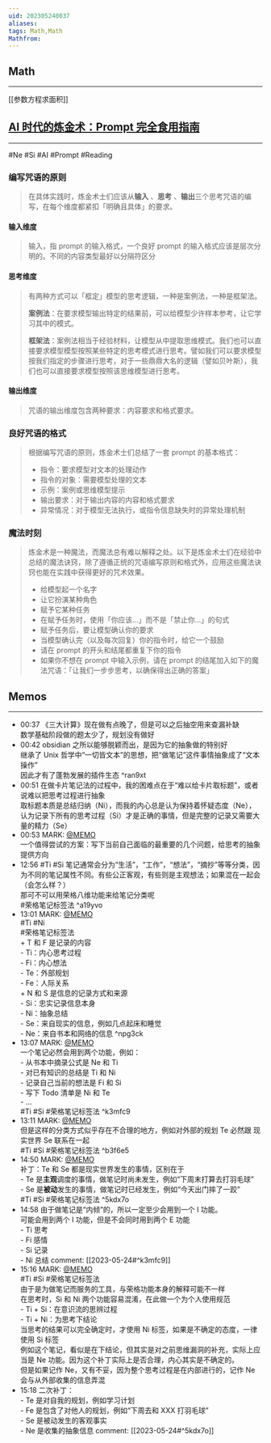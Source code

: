 ```yaml
---
uid: 202305240037
aliases:
tags: Math,Math
Mathfrom:
---
```


## Math

---

[[参数方程求面积]]

## [AI 时代的炼金术：Prompt 完全食用指南](https://sspai.com/post/79923)

---

#Ne #Si #AI #Prompt #Reading

### 编写咒语的原则

> 在具体实践时，炼金术士们应该从**输入** 、**思考** 、**输出**三个思考咒语的编写，在每个维度都紧扣「明确且具体」的要求。

#### 输入维度

> 输入，指 prompt 的输入格式，一个良好 prompt 的输入格式应该是层次分明的。不同的内容类型最好以分隔符区分

#### 思考维度

> 有两种方式可以「框定」模型的思考逻辑，一种是案例法，一种是框架法。
>
> **案例法**：在要求模型输出特定的结果前，可以给模型少许样本参考，让它学习其中的模式。
>
> **框架法**：案例法相当于经验材料，让模型从中提取思维模式。我们也可以直接要求模型模型按照某些特定的思考模式进行思考。譬如我们可以要求模型按我们指定的步骤进行思考，对于一些鼎鼎大名的逻辑（譬如贝叶斯），我们也可以直接要求模型按照该思维模型进行思考。

#### 输出维度

> 咒语的输出维度包含两种要求：内容要求和格式要求。

### 良好咒语的格式

> 根据编写咒语的原则，炼金术士们总结了一套 prompt 的基本格式：
>
> - 指令：要求模型对文本的处理动作
> - 指令的对象：需要模型处理的文本
> - 示例：案例或思维模型提示
> - 输出要求：对于输出内容的内容和格式要求
> - 异常情况：对于模型无法执行，或指令信息缺失时的异常处理机制

### 魔法时刻

> 炼金术是一种魔法，而魔法总有难以解释之处。以下是炼金术士们在经验中总结的魔法诀窍，除了遵循正统的咒语编写原则和格式外，应用这些魔法诀窍也能在实践中获得更好的咒术效果。
>
> - 给模型起一个名字
> - 让它扮演某种角色
> - 赋予它某种任务
> - 在赋予任务时，使用「你应该…」而不是「禁止你…」的句式
> - 赋予任务后，要让模型确认你的要求
> - 当模型确认完（以及每次回复）你的指令时，给它一个鼓励
> - 请在 prompt 的开头和结尾都重复下你的指令
> - 如果你不想在 prompt 中输入示例，请在 prompt 的结尾加入如下的魔法咒语：「让我们一步步思考，以确保得出正确的答案」

## Memos

---

- 00:37 《三大计算》现在做有点晚了，但是可以之后抽空用来查漏补缺<br>数学基础阶段做的题太少了，规划没有做好
- 00:42 obsidian 之所以能够脱颖而出，是因为它的抽象做的特别好<br>继承了 Unix 哲学中“一切皆文本”的思想，把“做笔记”这件事情抽象成了“文本操作”<br>因此才有了蓬勃发展的插件生态 ^ran9xt
- 00:51 在做卡片笔记法的过程中，我的困难点在于“难以给卡片取标题”，或者说难以把思考过程进行抽象<br>取标题本质是总结归纳（Ni），而我的内心总是认为保持着怀疑态度（Ne），认为记录下所有的思考过程（Si）才是正确的事情，但是完整的记录又需要大量的精力（Se）
- 00:53 MARK: [@MEMO](2023052400510012)<br>一个值得尝试的方案：写下当前自己面临的最重要的几个问题，给思考的抽象提供方向
- 12:56 #Ti #Si 笔记通常会分为“生活”，“工作”，“想法”，“摘抄”等等分类，因为不同的笔记属性不同。有些公正客观，有些则是主观想法；如果混在一起会（会怎么样？）<br>那可不可以用荣格八维功能来给笔记分类呢<br>#荣格笔记标签法 ^a19yvo
- 13:01 MARK: [@MEMO](2023052412560014)<br> #Ti #Ni<br>#荣格笔记标签法<br>+ T 和 F 是记录的内容<br>- Ti：内心思考过程<br>- Fi：内心想法<br>- Te：外部规划<br>- Fe：人际关系<br>+ N 和 S 是信息的记录方式和来源<br>- Si：忠实记录信息本身<br>- Ni：抽象总结<br>- Se：来自现实的信息，例如几点起床和睡觉<br>- Ne：来自书本和网络的信息 ^npg3ck
- 13:07 MARK: [@MEMO](2023052413010015)<br>一个笔记必然会用到两个功能，例如：<br>- 从书本中摘录公式是 Ne 和 Ti<br>- 对已有知识的总结是 Ti 和 Ni<br>- 记录自己当前的想法是 Fi 和 Si<br>- 写下 Todo 清单是 Ni 和 Te<br>- ...<br> #Ti #Si #荣格笔记标签法 ^k3mfc9
- 13:11 MARK: [@MEMO](2023052413010015)<br>但是这样的分类方式似乎存在不合理的地方，例如对外部的规划 Te 必然跟 现实世界 Se 联系在一起<br> #Ti #Si #荣格笔记标签法 ^b3f6e5
- 14:50 MARK: [@MEMO](2023052413110030)<br>补丁：Te 和 Se 都是现实世界发生的事情，区别在于<br>- Te 是**主观**调度的事情，做笔记时尚未发生，例如“下周末打算去打羽毛球”<br>- Se 是**被动**发生的事情，做笔记时已经发生，例如“今天出门摔了一跤”<br> #Ti #Si #荣格笔记标签法 ^5kdx7o
- 14:58 由于做笔记是“内倾”的，所以一定至少会用到一个 I 功能。<br>可能会用到两个 I 功能，但是不会同时用到两个 E 功能<br>- Ti 思考<br>- Fi 感情<br>- Si 记录<br>- Ni 总结 comment: [[2023-05-24#^k3mfc9]]
- 15:16 MARK: [@MEMO](2023052413070029)<br> #Ti #Si #荣格笔记标签法<br>由于是为做笔记而服务的工具，与荣格功能本身的解释可能不一样<br>在思考时，Si 和 Ni 两个功能容易混淆，在此做一个为个人使用规范<br>- Ti + Si：在意识流的思辨过程<br>- Ti + Ni：为思考下结论<br>当思考的结果可以完全确定时，才使用 Ni 标签，如果是不确定的态度，一律使用 Si 标签<br>例如这个笔记，看似是在下结论，但其实是对之前思维漏洞的补充，实际上应当是 Ne 功能。因为这个补丁实际上是否合理，内心其实是不确定的。<br>但是如果记作 Ne，又有不妥，因为整个思考过程是在内部进行的，记作 Ne 会与从外部收集的信息弄混
- 15:18 二次补丁：<br>- Te 是对自我的规划，例如学习计划<br>- Fe 是包含了对他人的规划，例如“下周去和 XXX 打羽毛球”<br>- Se 是被动发生的客观事实<br>- Ne 是收集的抽象信息 comment: [[2023-05-24#^5kdx7o]]
